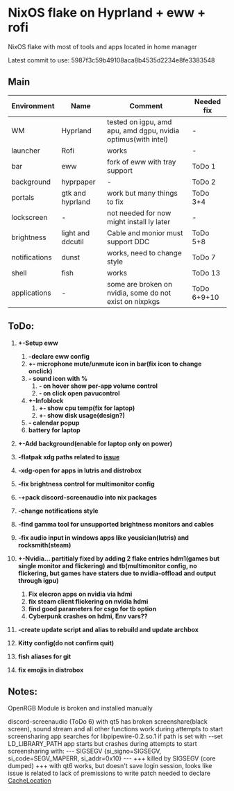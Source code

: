 # NixOS flake on Hyprland + eww + rofi

NixOS flake with most of tools and apps located in home manager

Latest commit to use: 5987f3c59b49108aca8b4535d2234e8fe3383548

## Main
| Environment | Name | Comment | Needed fix |
|-----|-----|-----|-----|
| WM | Hyprland | tested on igpu, amd apu, amd dgpu, nvidia optimus(with intel) | - |
| launcher | Rofi | works | - |
| bar | eww | fork of eww with tray support | ToDo 1 |
| background | hyprpaper | - | ToDo 2 |
| portals | gtk and hyprland | work but many things to fix | ToDo 3+4 |
| lockscreen | - | not needed for now might install ly later | - |
| brightness | light and ddcutil | Cable and monior must support DDC | ToDo 5+8 |
| notifications | dunst | works, need to change style | ToDo 7 |
| shell | fish | works | ToDo 13 |
| applications | - | some are broken on nvidia, some do not exist on nixpkgs | ToDo 6+9+10 |



## ToDo:

1. **+-Setup eww**
    1. **-declare eww config**
    2. **+- microphone mute/unmute icon in bar(fix icon to change onclick)**
    3. **- sound icon with %**
        1. **- on hover show per-app volume control**
        2. **- on click open pavucontrol**
    4. **+-Infoblock**
        1. **+- show cpu temp(fix for laptop)**
        2. **+- show disk usage(design?)**
    5. **- calendar popup**
    6. **battery for laptop**

2. **+-Add background(enable for laptop only on power)**

3. **-flatpak xdg paths related to [issue](https://github.com/flatpak/xdg-desktop-portal-gtk/issues/440)**  

4. **-xdg-open for apps in lutris and distrobox**

5. **-fix brightness control for multimonitor config**

6. **-+pack discord-screenaudio into nix packages**

7. **-change notifications style**

8. **-find gamma tool for unsupported brightness monitors and cables**

9. **-fix audio input in windows apps like yousician(lutris) and rocksmith(steam)**

10. **+-Nvidia... partitialy fixed by adding 2 flake entries hdm1(games but single monitor and flickering) and tb(multimonitor config, no flickering, but games have staters due to nvidia-offload and output through igpu)**
    1. **Fix elecron apps on nvidia via hdmi**
    2. **fix steam client flickering on nvidia hdmi**
    3. **find good parameters for csgo for tb option**
    4. **Cyberpunk crashes on hdmi, Env vars??**

11. **-create update script and alias to rebuild and update archbox**

12. **Kitty config(do not confirm quit)**

13. **fish aliases for git**

14. **fix emojis in distrobox**

## Notes:

OpenRGB Module is broken and installed manually

discord-screenaudio (ToDo 6) with qt5 has broken screenshare(black screen), sound stream and all other functions work
during attempts to start screensharing app searches for libpipewire-0.2.so.1
if path is set with --set LD_LIBRARY_PATH app starts but crashes during attempts to start screensharing with:
--- SIGSEGV {si_signo=SIGSEGV, si_code=SEGV_MAPERR, si_addr=0x10} ---
+++ killed by SIGSEGV (core dumped) +++
with qt6 works, but doesn't save login session, looks like issue is related to lack of premissions to write patch needed to declare [CacheLocation](https://doc.qt.io/qtforpython-6/PySide6/QtWebEngineCore/QWebEngineProfile.html#PySide6.QtWebEngineCore.PySide6.QtWebEngineCore.QWebEngineProfile.defaultProfile)



